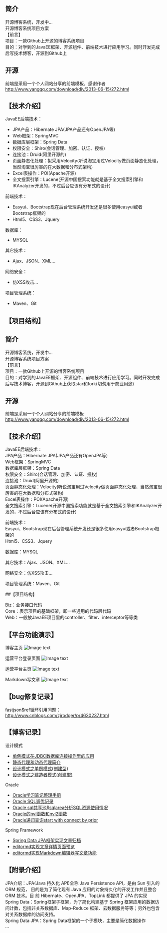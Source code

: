 ## 简介 
开源博客系统，开发中...<br>
开源博客系统项目方案<br>
【前言】<br>
项目：一款Github上开源的博客系统项目<br>
目的：对学到的JavaEE框架、开源组件、前端技术进行应用学习。同时开发完成后写技术博客，开源到Github上
## 开源
前端是采用一个个人网站分享的前端模板，感谢作者
http://www.yangqq.com/download/div/2013-06-15/272.html

## 【技术介绍】
JavaEE后端技术：<br>
* JPA产品：Hibernate JPA(JPA产品还有OpenJPA等)
* Web框架：SpringMVC
* 数据库层框架：Spring Data
* 权限安全：Shiro(会话管理、加密、认证、授权)
* 连接池：Druid(阿里开源的)
* 页面静态化处理：拟采用Velocity(听说淘宝用过Velocity做页面静态化处理，当然淘宝很厉害的在大数据和分布式架构)
* Excel表操作：POI(Apache开源)
* 全文搜索引擎：Lucene(开源中国搜索功能就是基于全文搜索引擎和IKAnalyzer开发的，不过后台应该有分布式的设计)

前端技术：<br>
* Easyui、Bootstrap现在后台管理系统开发还是很多使用easyui或者Bootstrap框架的
* Html5、CSS3、Jquery
 
数据库：
* MYSQL

其它技术：
* Ajax、JSON、XML…

网络安全：
* 仿XSS攻击…

项目管理系统：
* Maven、Git

## 【项目结构】
 

## 简介 
开源博客系统，开发中...<br>
开源博客系统项目方案<br>
【前言】<br>
项目：一款Github上开源的博客系统项目<br>
目的：对学到的JavaEE框架、开源组件、前端技术进行应用学习。同时开发完成后写技术博客，开源到Github上获取star和fork(切勿用于商业用途)<br>
## 开源
前端是采用一个个人网站分享的前端模板
http://www.yangqq.com/download/div/2013-06-15/272.html

## 【技术介绍】<br>
JavaEE后端技术：<br>
JPA产品：Hibernate JPA(JPA产品还有OpenJPA等)<br>
Web框架：SpringMVC<br>
数据库层框架：Spring Data<br>
权限安全：Shiro(会话管理、加密、认证、授权)<br>
连接池：Druid(阿里开源的)<br>
页面静态化处理：Velocity(听说淘宝用过Velocity做页面静态化处理，当然淘宝很厉害的在大数据和分布式架构)<br>
Excel表操作：POI(Apache开源)<br>
全文搜索引擎：Lucene(开源中国搜索功能就是基于全文搜索引擎和IKAnalyzer开发的，不过后台应该有分布式的设计)<br>

前端技术：<br>
Easyui、Bootstrap现在后台管理系统开发还是很多使用easyui或者Bootstrap框架的<br>
Html5、CSS3、Jquery<br>

数据库：MYSQL<br>

其它技术：Ajax、JSON、XML…<br>

网络安全：仿XSS攻击…<br>

项目管理系统：Maven、Git<br>

##【项目结构】<br>
 

Biz：业务接口代码<br>
Core：表示项目的基础框架，即一些通用的代码层代码<br>
Web：一般放JavaEE项目里的controller、filter、interceptor等等类<br>

## 【平台功能演示】

博客主页
![Image text](https://github.com/u014427391/myblog/raw/master/screenshot/博客主页.png)

运营平台登录页面
![Image text](https://github.com/u014427391/myblog/raw/master/screenshot/运营平台登录页面.png)

运营平台主页
![Image text](https://github.com/u014427391/myblog/raw/master/screenshot/运营平台主页.png)

Markdown写文章
![Image text](https://github.com/u014427391/myblog/raw/master/screenshot/写文章.jpg)


## 【bug修复记录】
fastjson$ref循环引用问题：http://www.cnblogs.com/zjrodger/p/4630237.html

## 【博客记录】
设计模式
* [单例模式在JDBC数据库连接操作里的应用](https://blog.csdn.net/u014427391/article/details/50867280)
* [静态代理和动态代理简介](https://blog.csdn.net/u014427391/article/details/75115928)
* [设计模式之单例模式(创建型)](https://blog.csdn.net/u014427391/article/details/80019048)
* [设计模式之建造者模式(创建型)](https://blog.csdn.net/u014427391/article/details/80061566)

Oracle
* [Oracle学习笔记整理手册](https://blog.csdn.net/u014427391/article/details/82317376)
* [Oracle SQL调优记录](https://blog.csdn.net/u014427391/article/details/85414296)
* [Oracle sql共享池$sqlarea分析SQL资源使用情况](https://blog.csdn.net/u014427391/article/details/86562755)
* [Oracle的nvl函数和nvl2函数](https://blog.csdn.net/u014427391/article/details/84996009)
* [Oracle递归查询start with connect by prior](https://blog.csdn.net/u014427391/article/details/84996259)

Spring Framework
* [Spring Data JPA框架实现文章归档](https://blog.csdn.net/u014427391/article/details/68958115)
* [editormd实现文章详情页面预览](https://blog.csdn.net/u014427391/article/details/86815407)
* [editormd实现Markdown编辑器写文章功能](https://blog.csdn.net/u014427391/article/details/86378811)



## 【附录介绍】
JPA介绍：JPA(Java 持久化 API)全称 Java Persistence API，是由 Sun 引入的 ORM 规范，
目的是为了简化现有 Java 应用的对象持久化的开发工作并且整合 ORM 技术。目
前 Hibernate、OpenJPA、TopLink 都提供了 JPA 的实现<br>
Spring Data：Spring框架子框架，为了简化构建基于 Spring 框架应用的数据访问计数，包括非关系数据库、Map-Reduce 框架、云数据服务等等；另外也包含对关系数据库的访问支持。<br>
Spring Data JPA：Spring Data框架的一个子模块，主要是简化数据操作<br>
...



